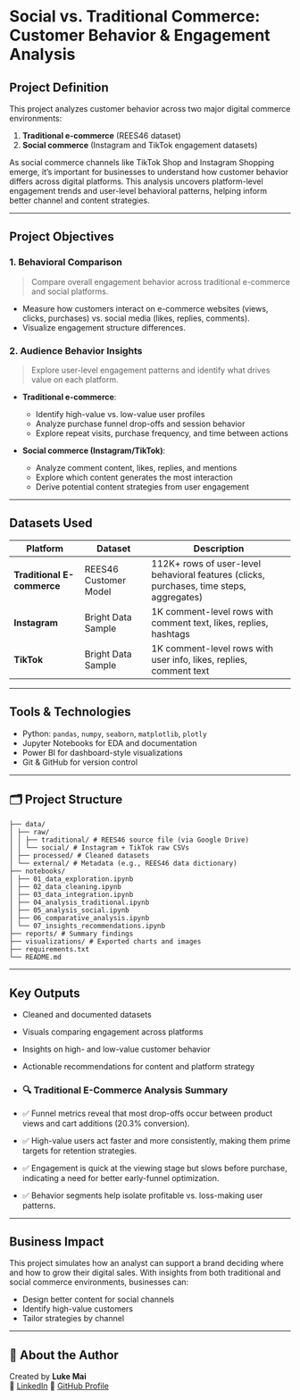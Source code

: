 # Social vs. Traditional Commerce: Customer Behavior & Engagement Analysis

## Project Definition

This project analyzes customer behavior across two major digital commerce environments:
1. **Traditional e-commerce** (REES46 dataset)
2. **Social commerce** (Instagram and TikTok engagement datasets)

As social commerce channels like TikTok Shop and Instagram Shopping emerge, it’s important for businesses to understand how customer behavior differs across digital platforms. This analysis uncovers platform-level engagement trends and user-level behavioral patterns, helping inform better channel and content strategies.

---

## Project Objectives

### 1. Behavioral Comparison
> Compare overall engagement behavior across traditional e-commerce and social platforms.

- Measure how customers interact on e-commerce websites (views, clicks, purchases) vs. social media (likes, replies, comments).
- Visualize engagement structure differences.

### 2. Audience Behavior Insights
> Explore user-level engagement patterns and identify what drives value on each platform.

- **Traditional e-commerce**:
  - Identify high-value vs. low-value user profiles
  - Analyze purchase funnel drop-offs and session behavior
  - Explore repeat visits, purchase frequency, and time between actions

- **Social commerce (Instagram/TikTok)**:
  - Analyze comment content, likes, replies, and mentions
  - Explore which content generates the most interaction
  - Derive potential content strategies from user engagement

---

## Datasets Used

| Platform | Dataset | Description |
|----------|---------|-------------|
| **Traditional E-commerce** | REES46 Customer Model | 112K+ rows of user-level behavioral features (clicks, purchases, time steps, aggregates) |
| **Instagram** | Bright Data Sample | 1K comment-level rows with comment text, likes, replies, hashtags |
| **TikTok** | Bright Data Sample | 1K comment-level rows with user info, likes, replies, comment text |


---

## Tools & Technologies

- Python: `pandas`, `numpy`, `seaborn`, `matplotlib`, `plotly`
- Jupyter Notebooks for EDA and documentation
- Power BI for dashboard-style visualizations 
- Git & GitHub for version control

---

## 🗂️ Project Structure
```social-commerce-analysis/
├── data/
│ ├── raw/
│ │ ├── traditional/ # REES46 source file (via Google Drive)
│ │ └── social/ # Instagram + TikTok raw CSVs
│ ├── processed/ # Cleaned datasets
│ └── external/ # Metadata (e.g., REES46 data dictionary)
├── notebooks/
│ ├── 01_data_exploration.ipynb
│ ├── 02_data_cleaning.ipynb
│ ├── 03_data_integration.ipynb
│ ├── 04_analysis_traditional.ipynb
│ ├── 05_analysis_social.ipynb
│ ├── 06_comparative_analysis.ipynb
│ └── 07_insights_recommendations.ipynb
├── reports/ # Summary findings
├── visualizations/ # Exported charts and images
├── requirements.txt
└── README.md

```

---

## Key Outputs

- Cleaned and documented datasets
- Visuals comparing engagement across platforms
- Insights on high- and low-value customer behavior
- Actionable recommendations for content and platform strategy

- ### 🔍 Traditional E-Commerce Analysis Summary

- ✅ Funnel metrics reveal that most drop-offs occur between product views and cart additions (20.3% conversion).
- ✅ High-value users act faster and more consistently, making them prime targets for retention strategies.
- ✅ Engagement is quick at the viewing stage but slows before purchase, indicating a need for better early-funnel optimization.
- ✅ Behavior segments help isolate profitable vs. loss-making user patterns.


---

## Business Impact

This project simulates how an analyst can support a brand deciding where and how to grow their digital sales. With insights from both traditional and social commerce environments, businesses can:
- Design better content for social channels
- Identify high-value customers
- Tailor strategies by channel

---

## 🙋 About the Author

Created by **Luke Mai**  
🔗 [LinkedIn](https://www.linkedin.com/in/lukemai)
📂 [GitHub Profile](https://github.com/mrluke269)

